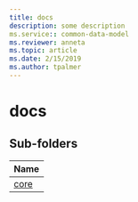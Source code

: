 ```yaml
---
title: docs
description: some description
ms.service:: common-data-model
ms.reviewer: anneta
ms.topic: article
ms.date: 2/15/2019
ms.author: tpalmer
---
```


# docs


## Sub-folders

|Name|
|---|
|[core](core/overview.md)|



